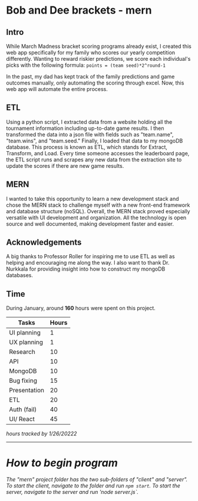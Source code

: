 # Bob and Dee brackets - mern

## Intro
While March Madness bracket scoring programs already exist, I created this web app specifically for my family who scores our yearly competition differently. Wanting to reward riskier predictions, we score each individual's picks with the following formula:
`points = (team seed)*2^round-1`

In the past, my dad has kept track of the family predictions and game outcomes manually, only automating the scoring through excel. Now, this web app will automate the entire process.

## ETL
Using a python script, I extracted data from a website holding all the tournament information including up-to-date game results. I then transformed the data into a json file with fields such as "team.name", "team.wins", and "team.seed." Finally, I loaded that data to my mongoDB database. This process is known as ETL, which stands for Extract, Transform, and Load. Every time someone accesses the leaderboard page, the ETL script runs and scrapes any new data from the extraction site to update the scores if there are new game results.

## MERN
I wanted to take this opportunity to learn a new development stack and chose the MERN stack to challenge myself with a new front-end framework and database structure (noSQL). Overall, the MERN stack proved especially versatile with UI development and organization. All the technology is open source and well documented, making development faster and easier.

## Acknowledgements
A big thanks to Professor Roller for inspiring me to use ETL as well as helping and encouraging me along the way. I also want to thank Dr. Nurkkala for providing insight into how to construct my mongoDB databases.

## Time
During January, around <b>160</b> hours were spent on this project.

| Tasks       | Hours       |
| ----------- | ----------- |
| UI planning | 1           |
| UX planning | 1           |
| Research    | 10          |
| API         | 10          |
| MongoDB     | 10          |
| Bug fixing  | 15          |
| Presentation| 20          |
| ETL         | 20          |
| Auth (fail) | 40          |
| UI/ React   | 45          |

<em>hours tracked by 1/26/20222<em>

-----------------------------

# How to begin program
The "mern" project folder has the two sub-folders of "client" and "server". To start the client, navigate to the folder and run `npm start`. To start the server, navigate to the server and run 'node server.js`.
